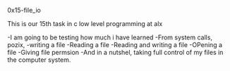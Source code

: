 0x15-file_io

This is our 15th task in c low level programming at alx

-I am going to be testing how much i have learned
-From system calls, pozix, 
-writing a file
-Reading a file
-Reading and writing a file
-OPening a file
-Giving file permsion
-And in a nutshel, taking full control of my files in the computer system.
